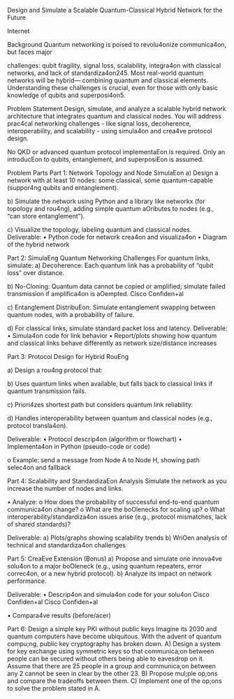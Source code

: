 Design and Simulate a Scalable Quantum-Classical Hybrid Network for the Future 

Internet

Background
Quantum networking is poised to revolu4onize communica4on, but faces major 

challenges: qubit fragility, signal loss, scalability, integra4on with classical networks, and 
lack of standardiza4on245. Most real-world quantum networks will be hybrid—
combining quantum and classical elements. Understanding these challenges is crucial, 
even for those with only basic knowledge of qubits and superposi4on5.

Problem Statement
Design, simulate, and analyze a scalable hybrid network architecture that integrates 
quantum and classical nodes. You will address prac4cal networking challenges - like 
signal loss, decoherence, interoperability, and scalability - using simula4on and crea4ve 
protocol design.

No QKD or advanced quantum protocol implementaEon is required. Only an 
introducEon to qubits, entanglement, and superposiEon is assumed.

Problem Parts
Part 1: Network Topology and Node SimulaEon
a) Design a network with at least 10 nodes: some classical, some quantum-capable 
(suppor4ng qubits and entanglement).

b) Simulate the network using Python and a library like networkx (for topology and 
rou4ng), adding simple quantum aOributes to nodes (e.g., “can store 
entanglement”).

c) Visualize the topology, labeling quantum and classical nodes.
Deliverable:
• Python code for network crea4on and visualiza4on
• Diagram of the hybrid network

Part 2: SimulaEng Quantum Networking Challenges
For quantum links, simulate:
a) Decoherence: Each quantum link has a probability of “qubit loss” over distance.

b) No-Cloning: Quantum data cannot be copied or amplified; simulate failed 
transmission if amplifica4on is aOempted.
Cisco Confiden+al

c) Entanglement DistribuEon: Simulate entanglement swapping between quantum 
nodes, with a probability of failure.

d) For classical links, simulate standard packet loss and latency.
Deliverable:
• Simula4on code for link behavior
• Report/plots showing how quantum and classical links behave differently as 
network size/distance increases

Part 3: Protocol Design for Hybrid RouEng

a) Design a rou4ng protocol that:

b) Uses quantum links when available, but falls back to classical links if quantum 
transmission fails.

c) Priori4zes shortest path but considers quantum link reliability.

d) Handles interoperability between quantum and classical nodes (e.g., protocol 
transla4on).

Deliverable:
• Protocol descrip4on (algorithm or flowchart)
• Implementa4on in Python (pseudo-code or code)

o Example: send a message from Node A to Node H, showing path selec4on 
and fallback

Part 4: Scalability and StandardizaEon Analysis
Simulate the network as you increase the number of nodes and links.

• Analyze:
o How does the probability of successful end-to-end quantum 
communica4on change?
o What are the boOlenecks for scaling up?
o What interoperability/standardiza4on issues arise (e.g., protocol 
mismatches, lack of shared standards)?

Deliverable:
a) Plots/graphs showing scalability trends
b) WriOen analysis of technical and standardiza4on challenges

Part 5: CreaEve Extension (Bonus)
a) Propose and simulate one innova4ve solu4on to a major boOleneck (e.g., using 
quantum repeaters, error correc4on, or a new hybrid protocol).
b) Analyze its impact on network performance.

Deliverable:
• Descrip4on and simula4on code for your solu4on
Cisco Confiden+al
Cisco Confiden+al

• Compara4ve results (before/acer)

Part 6: Design a simple key PKI without public keys
Imagine its 2030 and quantum computers have become ubiquitous. With the advent of quantum 
compu;ng, public key cryptography has broken down. 
A) Design a system for key exchange using symmetric keys so that communica;on between people 
can be secured without others being able to eavesdrop on it. Assume that there are 25 people in 
a group and communica;on between any 2 cannot be seen in clear by the other 23.
B) Propose mul;ple op;ons and compare the tradeoffs between them. 
C) Implement one of the op;ons to solve the problem stated in A.
